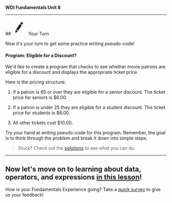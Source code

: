 **WDI Fundamentals Unit 8**

---

##![Your Turn](../assets/exercise.png) Your Turn

Now it's your turn to get some practice writing pseudo-code!

#### Program: Eligible for a Discount?

We'd like to create a program that checks to see whether movie patrons are eligible for a discount and displays the appropriate ticket price.

Here is the pricing structure:

1. If a patron is 65 or over they are eligible for a senior discount. The ticket price for seniors is $6.00.

2. If a patron is under 25 they are eligible for a student discount. The ticket price for students is $8.00.

3. All other tickets cost $10.00.

Try your hand at writing pseudo-code for this program. Remember, the goal is to think through the problem and break it down into simple steps.

> Stuck? Check out the [solutions](../exercise-solutions.md) to see what you can do.

---

Now let's move on to learning about data, operators, and expressions [in this lesson](04_lesson.md)!
---
How is your Fundamentals Experience going? Take a [quick survey](../feedback.md) to give us your feedback!
